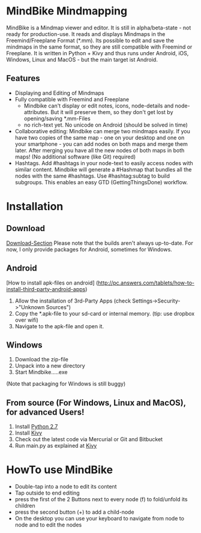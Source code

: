 # MindBike Mindmapping

MindBike is a Mindmap viewer and editor. It is still in alpha/beta-state - not ready for production-use. It reads and displays Mindmaps in the Freemind/Freeplane Format (*.mm). Its possible to edit and save the mindmaps in the same format, so they are still compatible with Freemind or Freeplane. It is written in Python + Kivy and thus runs under Android, iOS, Windows, Linux and MacOS - but the main target ist Android.

## Features ##
 * Displaying and Editing of Mindmaps
 * Fully compatible with Freemind and Freeplane
   * Mindbike can't display or edit notes, icons, node-details and node-attributes. But it will preserve them, so they don't get lost by opening/saving *.mm-Files
   * no rich-text yet. No unicode on Android (should be solved in time)
 * Collaborative editing: Mindbike can merge two mindmaps easily. If you have two copies of the same map - one on your desktop and one on your smartphone - you can add nodes on both maps and merge them later. After merging you have all the new nodes of both maps in both maps! (No additional software (like Git) required)
 * Hashtags. Add #hashtags in your node-text to easily access nodes with similar content. Mindbike will generate a #Hashmap that bundles all the nodes with the same #hashtags. Use #hashtag:subtag to build subgroups. This enables an easy GTD (GettingThingsDone) workflow.

# Installation

## Download ##
[Download-Section](https://bitbucket.org/tomthe/mindbike-mindmapping/downloads)
Please note that the builds aren't always up-to-date. For now, I only provide packages for Android, sometimes for Windows.

## Android
[How to install apk-files on android] (http://pc.answers.com/tablets/how-to-install-third-party-android-apps)
1. Allow the installation of 3rd-Party Apps (check Settings->Security->"Unknown Sources")
2. Copy the *.apk-file to your sd-card or internal memory. (tip: use dropbox over wifi)
3. Navigate to the apk-file and open it.

## Windows
1. Download the zip-file
2. Unpack into a new directory
3. Start Mindbike.....exe

(Note that packaging for Windows is still buggy)

## From source (For Windows, Linux and MacOS), for advanced Users! #
1. Install [Python 2.7](https://www.python.org/downloads/)
2. Install [Kivy](http://kivy.org/#download)
3. Check out the latest code via Mercurial or Git and Bitbucket
4. Run main.py as explained at [Kivy](http://kivy.org/#download)

# HowTo use MindBike
+ Double-tap into a node to edit its content
+ ﻿Tap outside to end editing
+ press the first of the 2 Buttons next to every node (f) to fold/unfold its children
+ press the second button (+) to add a child-node
+ On the desktop you can use your keyboard to navigate from node to node and to edit the nodes